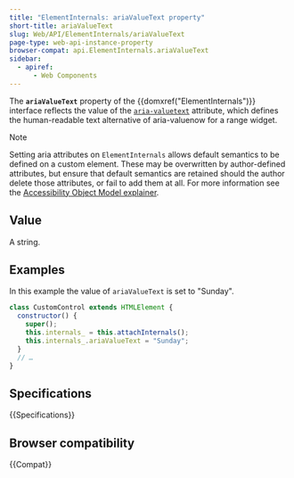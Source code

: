 ```yaml
---
title: "ElementInternals: ariaValueText property"
short-title: ariaValueText
slug: Web/API/ElementInternals/ariaValueText
page-type: web-api-instance-property
browser-compat: api.ElementInternals.ariaValueText
sidebar:
  - apiref:
      - Web Components
---
```


The **`ariaValueText`** property of the {{domxref("ElementInternals")}} interface reflects the value of the [`aria-valuetext`](/en-US/docs/Web/Accessibility/ARIA/Reference/Attributes/aria-valuetext) attribute, which defines the human-readable text alternative of aria-valuenow for a range widget.

> [!NOTE]
> Setting aria attributes on `ElementInternals` allows default semantics to be defined on a custom element. These may be overwritten by author-defined attributes, but ensure that default semantics are retained should the author delete those attributes, or fail to add them at all. For more information see the [Accessibility Object Model explainer](https://wicg.github.io/aom/explainer.html#default-semantics-for-custom-elements-via-the-elementinternals-object).

## Value

A string.

## Examples

In this example the value of `ariaValueText` is set to "Sunday".

```js
class CustomControl extends HTMLElement {
  constructor() {
    super();
    this.internals_ = this.attachInternals();
    this.internals_.ariaValueText = "Sunday";
  }
  // …
}
```

## Specifications

{{Specifications}}

## Browser compatibility

{{Compat}}
